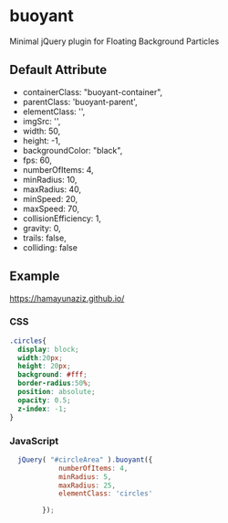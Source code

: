 # buoyant
Minimal jQuery plugin for Floating Background Particles

## Default Attribute

* containerClass: "buoyant-container",
* parentClass: 'buoyant-parent',
* elementClass: '',
* imgSrc: '',
* width: 50,
* height: -1,
* backgroundColor: "black",
* fps: 60,
* numberOfItems: 4,
* minRadius: 10,
* maxRadius: 40,
* minSpeed: 20,
* maxSpeed: 70,
* collisionEfficiency: 1,
* gravity: 0,
* trails: false,
* colliding: false
          

## Example
https://hamayunaziz.github.io/

### CSS

```css
.circles{
  display: block;
  width:20px;
  height: 20px;
  background: #fff;
  border-radius:50%;
  position: absolute;
  opacity: 0.5;
  z-index: -1;
}
```

### JavaScript
```javascript
  jQuery( "#circleArea" ).buoyant({
            numberOfItems: 4,
            minRadius: 5,
            maxRadius: 25,
            elementClass: 'circles'

        });
```
